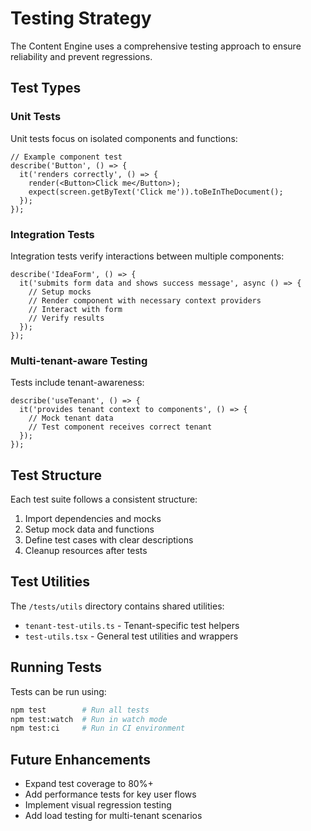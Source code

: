 
# Testing Strategy

The Content Engine uses a comprehensive testing approach to ensure reliability and prevent regressions.

## Test Types

### Unit Tests

Unit tests focus on isolated components and functions:

```tsx
// Example component test
describe('Button', () => {
  it('renders correctly', () => {
    render(<Button>Click me</Button>);
    expect(screen.getByText('Click me')).toBeInTheDocument();
  });
});
```

### Integration Tests

Integration tests verify interactions between multiple components:

```tsx
describe('IdeaForm', () => {
  it('submits form data and shows success message', async () => {
    // Setup mocks
    // Render component with necessary context providers
    // Interact with form
    // Verify results
  });
});
```

### Multi-tenant-aware Testing

Tests include tenant-awareness:

```tsx
describe('useTenant', () => {
  it('provides tenant context to components', () => {
    // Mock tenant data
    // Test component receives correct tenant
  });
});
```

## Test Structure

Each test suite follows a consistent structure:
1. Import dependencies and mocks
2. Setup mock data and functions
3. Define test cases with clear descriptions
4. Cleanup resources after tests

## Test Utilities

The `/tests/utils` directory contains shared utilities:
- `tenant-test-utils.ts` - Tenant-specific test helpers
- `test-utils.tsx` - General test utilities and wrappers

## Running Tests

Tests can be run using:

```bash
npm test        # Run all tests
npm test:watch  # Run in watch mode
npm test:ci     # Run in CI environment
```

## Future Enhancements

- Expand test coverage to 80%+
- Add performance tests for key user flows
- Implement visual regression testing
- Add load testing for multi-tenant scenarios
